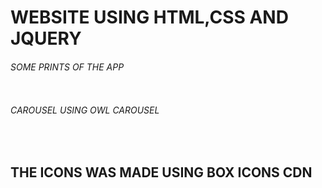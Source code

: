 # WEBSITE USING HTML,CSS AND JQUERY
<h6> SOME PRINTS OF THE APP </h6>
 <img src="https://i.imgur.com/itlaGfc.png" alt="">
 <h6>CAROUSEL USING OWL CAROUSEL</h6>
 <img src="https://i.imgur.com/c5ZSSwP.png" alt="">
 <img src="https://i.imgur.com/VoYKswY.png" alt="">
 <img src="https://i.imgur.com/LeOhyrS.png" alt="">
 <img src="https://i.imgur.com/LeOhyrS.png" alt="">
 <h2>THE ICONS WAS MADE USING BOX ICONS CDN</H2>
 <img src="https://i.imgur.com/gJGFKJb.png" alt="">
